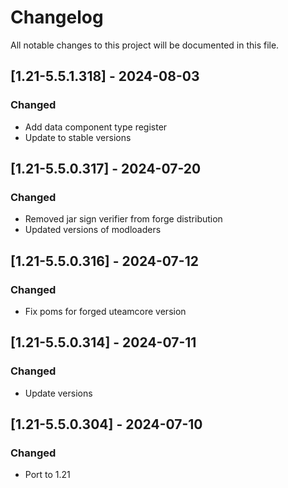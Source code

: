 # Changelog
All notable changes to this project will be documented in this file.

## [1.21-5.5.1.318] - 2024-08-03
### Changed
 - Add data component type register
 - Update to stable versions

## [1.21-5.5.0.317] - 2024-07-20
### Changed
 - Removed jar sign verifier from forge distribution
 - Updated versions of modloaders

## [1.21-5.5.0.316] - 2024-07-12
### Changed
 - Fix poms for forged uteamcore version

## [1.21-5.5.0.314] - 2024-07-11
### Changed
 - Update versions

## [1.21-5.5.0.304] - 2024-07-10
### Changed
 - Port to 1.21